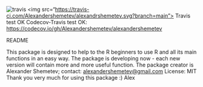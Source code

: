 ![travis](https://travis-ci.com/Alexandershemetev/alexandrshemetev.svg?branch=main)
<img src=“https://travis-ci.com/Alexandershemetev/alexandrshemetev.svg?branch=main”>
Travis test OK
Codecov-Travis test OK: https://codecov.io/gh/Alexandershemetev/alexandershemetev

README

This package is designed to help to the R beginners to use R and all its main functions in an easy way. 
The package is developing now - each new version will contain more and more useful function. 
The package creator is Alexander Shemetev; contact: alexandershemetev@gmail.com
License: MIT
Thank you very much for using this package :)
Alex
